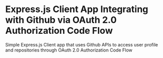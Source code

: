# Express.js Client App Integrating with Github via OAuth 2.0 Authorization Code Flow

Simple Express.js Client app that uses Github APIs to access user profile and repositories through OAuth 2.0 Authorization Code Flow 